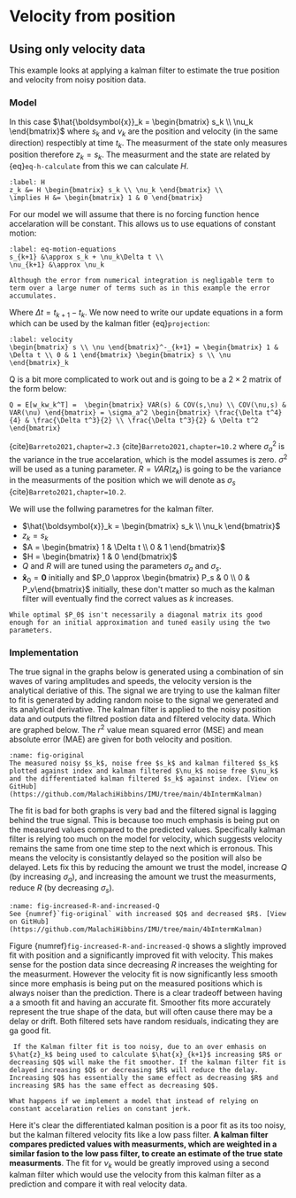 # Velocity from position

## Using only velocity data
This example looks at applying a kalman filter to estimate the true position and velocity from noisy position data. 

### Model
In this case $\hat{\boldsymbol{x}}_k = \begin{bmatrix} s_k \\ \nu_k \end{bmatrix}$ where $s_k$ and $\nu_k$ are the position and velocity (in the same direction) respectibly at time $t_k$.  The measurment of the state only measures position therefore $z_k = s_k$. The measurment and the state are related by {eq}`eq-h-calculate` from this we can calculate $H$.
```{math}
:label: H
z_k &= H \begin{bmatrix} s_k \\ \nu_k \end{bmatrix} \\
\implies H &= \begin{bmatrix} 1 & 0 \end{bmatrix}
```
For our model we will assume that there is no forcing function hence accelaration will be constant. This allows us to use equations of constant motion:
```{math}
:label: eq-motion-equations
s_{k+1} &\approx s_k + \nu_k\Delta t \\
\nu_{k+1} &\approx \nu_k
```
```{admonition} why use $\approx$ not $=$
Although the error from numerical integration is negligable term to term over a large numer of terms such as in this example the error accumulates. 
```
Where $\Delta t = t_{k+1} - t_k$. We now need to write our update equations in a form which can be used by the kalman fitler {eq}`projection`:
```{math}
:label: velocity
\begin{bmatrix} s \\ \nu \end{bmatrix}^-_{k+1} = \begin{bmatrix} 1 & \Delta t \\ 0 & 1 \end{bmatrix} \begin{bmatrix} s \\ \nu \end{bmatrix}_k
```

Q is a bit more complicated to work out and is going to be a $2 \times 2$ matrix of the form below:

```{math}
Q = E[w_kw_k^T] =  \begin{bmatrix} VAR(s) & COV(s,\nu) \\ COV(\nu,s) & VAR(\nu) \end{bmatrix} = \sigma_a^2 \begin{bmatrix} \frac{\Delta t^4}{4} & \frac{\Delta t^3}{2} \\ \frac{\Delta t^3}{2} & \Delta t^2 \end{bmatrix}
```
{cite}`Barreto2021,chapter=2.3` {cite}`Barreto2021,chapter=10.2`
where $\sigma_a^2$ is the variance in the true accelaration, which is the model assumes is zero. $\sigma^2$ will be used as a tuning parameter.
$R = VAR(z_k)$ is going to be the variance in the measurments of the position which we will denote as $\sigma_s$ {cite}`Barreto2021,chapter=10.2`.

We will use the follwing parametres for the kalman filter.
- $\hat{\boldsymbol{x}}_k = \begin{bmatrix} s_k \\ \nu_k \end{bmatrix}$
- $z_k = s_k$
- $A = \begin{bmatrix} 1 & \Delta t \\ 0 & 1 \end{bmatrix}$
- $H = \begin{bmatrix} 1 & 0 \end{bmatrix}$ 
- $Q$ and $R$ will are tuned using the parameters $\sigma_a$ and $\sigma_s$.
- $\boldsymbol{\hat{x}}_0 = \boldsymbol{0}$ initially and $P_0 \approx \begin{bmatrix} P_s & 0 \\ 0 & P_v\end{bmatrix}$ initially, these don't matter so much as the kalman filter will eventually find the correct values as $k$ increases.

```{note}
While optimal $P_0$ isn't necessarily a diagonal matrix its good enough for an initial approximation and tuned easily using the two parameters.
```

### Implementation


The true signal in the graphs below is generated using a combination of $\sin$ waves of varing amplitudes and speeds, the velocity version is the analytical deriative of this. The signal we are trying to use the kalman filter to fit is generated by adding random noise to the signal we generated and its analytical derivative. The kalman filter is applied to the noisy position data and outputs the filtred postion data and filtered velocity data. Which are graphed below.
The $r^2$ value mean squared error (MSE) and mean absolute error (MAE) are given for both velocity and position.


```{figure} image-23.png
:name: fig-original
The measured noisy $s_k$, noise free $s_k$ and kalman filtered $s_k$ plotted against index and kalman filtered $\nu_k$ noise free $\nu_k$ and the differentiated kalman filtered $s_k$ against index. [View on GitHub](https://github.com/MalachiHibbins/IMU/tree/main/4bIntermKalman)
```

The fit is bad for both graphs is very bad and the filtered signal is lagging behind the true signal. This is because too much emphasis is being put on the measured values compared to the predicted values. Specifically kalman filter is relying too much on the model for velocity, which suggests velocity remains the same from one time step to the next which is erronous. This means the velocity is consistantly delayed so the position will also be delayed. Lets fix this by reducing the amount we trust the model, increase $Q$ (by increasing $\sigma_a$), and increasing the amount we trust the measurments, reduce $R$ (by decreasing $\sigma_s$).

```{figure} image-24.png
:name: fig-increased-R-and-increased-Q
See {numref}`fig-original` with increased $Q$ and decreased $R$. [View on GitHub](https://github.com/MalachiHibbins/IMU/tree/main/4bIntermKalman)
```

Figure {numref}`fig-increased-R-and-increased-Q` shows a slightly improved fit with position and a significantly improved fit with velocity. This makes sense for the postion data since decreasing $R$ increases the weighting for the measurment. However the velocity fit is now significantly less smooth since more emphasis is being put on the measured positions which is always noiser than the prediction. There is a clear tradeoff between having a a smooth fit and having an accurate fit. Smoother fits more accurately represent the true shape of the data, but will often cause there may be a delay or drift. Both filtered sets have random residuals, indicating they are ga good fit.

```{important}
 If the Kalman filter fit is too noisy, due to an over emhasis on $\hat{z}_k$ being used to calculate $\hat{x}_{k+1}$ increasing $R$ or decreasing $Q$ will make the fit smoother. If the kalman filter fit is delayed increasing $Q$ or decreasing $R$ will reduce the delay. Increasing $Q$ has essentially the same effect as decreasing $R$ and increasing $R$ has the same effect as decreasing $Q$. 
``` 

```{admonition} Question
What happens if we implement a model that instead of relying on constant accelaration relies on constant jerk.
```



Here it's clear the differentiated kalman position is a poor fit as its too noisy, but the kalman filtered velocity fits like a low pass filter. **A kalman filter compares predicted values with measurments, which are weighted in a similar fasion to the low pass filter, to create an estimate of the true state measurments**. The fit for $\nu_k$ would be greatly improved using a second kalman filter which would use the velocity from this kalman filter as a prediction and compare it with real velocity data.

